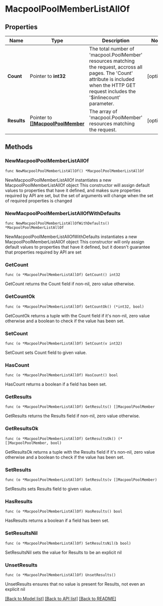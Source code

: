 # MacpoolPoolMemberListAllOf

## Properties

Name | Type | Description | Notes
------------ | ------------- | ------------- | -------------
**Count** | Pointer to **int32** | The total number of &#39;macpool.PoolMember&#39; resources matching the request, accross all pages. The &#39;Count&#39; attribute is included when the HTTP GET request includes the &#39;$inlinecount&#39; parameter. | [optional] 
**Results** | Pointer to [**[]MacpoolPoolMember**](MacpoolPoolMember.md) | The array of &#39;macpool.PoolMember&#39; resources matching the request. | [optional] 

## Methods

### NewMacpoolPoolMemberListAllOf

`func NewMacpoolPoolMemberListAllOf() *MacpoolPoolMemberListAllOf`

NewMacpoolPoolMemberListAllOf instantiates a new MacpoolPoolMemberListAllOf object
This constructor will assign default values to properties that have it defined,
and makes sure properties required by API are set, but the set of arguments
will change when the set of required properties is changed

### NewMacpoolPoolMemberListAllOfWithDefaults

`func NewMacpoolPoolMemberListAllOfWithDefaults() *MacpoolPoolMemberListAllOf`

NewMacpoolPoolMemberListAllOfWithDefaults instantiates a new MacpoolPoolMemberListAllOf object
This constructor will only assign default values to properties that have it defined,
but it doesn't guarantee that properties required by API are set

### GetCount

`func (o *MacpoolPoolMemberListAllOf) GetCount() int32`

GetCount returns the Count field if non-nil, zero value otherwise.

### GetCountOk

`func (o *MacpoolPoolMemberListAllOf) GetCountOk() (*int32, bool)`

GetCountOk returns a tuple with the Count field if it's non-nil, zero value otherwise
and a boolean to check if the value has been set.

### SetCount

`func (o *MacpoolPoolMemberListAllOf) SetCount(v int32)`

SetCount sets Count field to given value.

### HasCount

`func (o *MacpoolPoolMemberListAllOf) HasCount() bool`

HasCount returns a boolean if a field has been set.

### GetResults

`func (o *MacpoolPoolMemberListAllOf) GetResults() []MacpoolPoolMember`

GetResults returns the Results field if non-nil, zero value otherwise.

### GetResultsOk

`func (o *MacpoolPoolMemberListAllOf) GetResultsOk() (*[]MacpoolPoolMember, bool)`

GetResultsOk returns a tuple with the Results field if it's non-nil, zero value otherwise
and a boolean to check if the value has been set.

### SetResults

`func (o *MacpoolPoolMemberListAllOf) SetResults(v []MacpoolPoolMember)`

SetResults sets Results field to given value.

### HasResults

`func (o *MacpoolPoolMemberListAllOf) HasResults() bool`

HasResults returns a boolean if a field has been set.

### SetResultsNil

`func (o *MacpoolPoolMemberListAllOf) SetResultsNil(b bool)`

 SetResultsNil sets the value for Results to be an explicit nil

### UnsetResults
`func (o *MacpoolPoolMemberListAllOf) UnsetResults()`

UnsetResults ensures that no value is present for Results, not even an explicit nil

[[Back to Model list]](../README.md#documentation-for-models) [[Back to API list]](../README.md#documentation-for-api-endpoints) [[Back to README]](../README.md)


